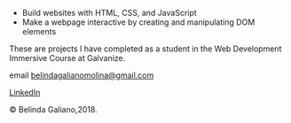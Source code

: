 - Build websites with HTML, CSS, and JavaScript
- Make a webpage interactive by creating and manipulating DOM elements

These are projects I have completed as a student in the Web Development Immersive Course at Galvanize.

email belindagalianomolina@gmail.com

[LinkedIn](https://www.linkedin.com/in/belinda-galiano/)

© Belinda Galiano,2018.

